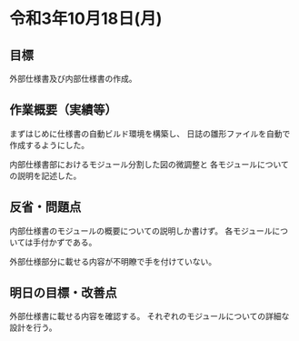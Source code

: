# 令和3年10月18日(月)

## 目標
外部仕様書及び内部仕様書の作成。

## 作業概要（実績等）
まずはじめに仕様書の自動ビルド環境を構築し、
日誌の雛形ファイルを自動で作成するようにした。

内部仕様書部におけるモジュール分割した図の微調整と
各モジュールについての説明を記述した。
			
## 反省・問題点	

内部仕様書のモジュールの概要についての説明しか書けず。
各モジュールについては手付かずである。

外部仕様部分に載せる内容が不明瞭で手を付けていない。

## 明日の目標・改善点

外部仕様書に載せる内容を確認する。
それぞれのモジュールについての詳細な設計を行う。

